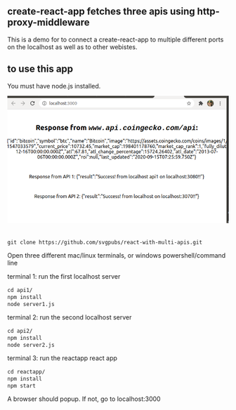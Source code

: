 ## create-react-app fetches three apis using http-proxy-middleware

This is a demo for to connect a create-react-app to multiple different ports on the localhost as well as to other webistes.

## to use this app

You must have node.js installed.

![](image_app.png)


<code>
git clone https://github.com/svgpubs/react-with-multi-apis.git
</code>

Open three different mac/linux terminals, or windows powershell/command line

terminal 1: run the first localhost server
```
cd api1/
npm install
node server1.js
```
terminal 2: run the second localhost server
```
cd api2/
npm install
node server2.js
```

terminal 3: run the reactapp react app
```
cd reactapp/
npm install
npm start
```

A browser should popup. If not, go to localhost:3000

